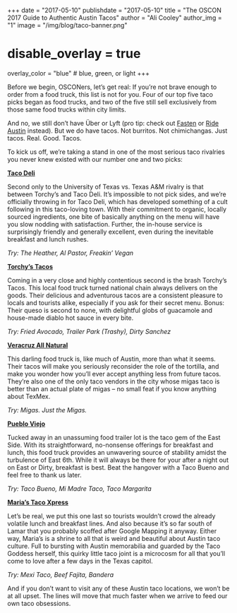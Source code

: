+++
date = "2017-05-10"
publishdate = "2017-05-10"
title = "The OSCON 2017 Guide to Authentic Austin Tacos"
author = "Ali Cooley"
author_img = "1"
image = "/img/blog/taco-banner.png"
# disable_overlay = true
overlay_color = "blue" # blue, green, or light
+++

Before we begin, OSCONers, let’s get real: If you’re not brave enough to order from a food truck, this list is not for you. Four of our top five taco picks began as food trucks, and two of the five still sell exclusively from those same food trucks within city limits.

<!--more-->

And no, we still don’t have Über or Lyft (pro tip: check out [Fasten](https://fasten.com/) or [Ride Austin](http://www.rideaustin.com/) instead). But we do have tacos. Not burritos. Not chimichangas. Just tacos. Real. Good. Tacos.

To kick us off, we’re taking a stand in one of the most serious taco rivalries you never knew existed with our number one and two picks:

**[Taco Deli](http://www.tacodeli.com/)**

Second only to the University of Texas vs. Texas A&M rivalry is that between Torchy’s and Taco Deli. It’s impossible to not pick sides, and we’re officially throwing in for Taco Deli, which has developed something of a cult following in this taco-loving town. With their commitment to organic, locally sourced ingredients, one bite of basically anything on the menu will have you slow nodding with satisfaction. Further, the in-house service is surprisingly friendly and generally excellent, even during the inevitable breakfast and lunch rushes.

*Try: The Heather, Al Pastor, Freakin’ Vegan*

**[Torchy’s Tacos](http://torchystacos.com/)**

Coming in a very close and highly contentious second is the brash Torchy’s Tacos. This local food truck turned national chain always delivers on the goods. Their delicious and adventurous tacos are a consistent pleasure to locals and tourists alike, especially if you ask for their secret menu. Bonus: Their queso is second to none, with delightful globs of guacamole and house-made diablo hot sauce in every bite.

*Try: Fried Avocado, Trailer Park (Trashy), Dirty Sanchez*

**[Veracruz All Natural](http://veracruztacos.com/)**

This darling food truck is, like much of Austin, more than what it seems. Their tacos will make you seriously reconsider the role of the tortilla, and make you wonder how you’ll ever accept anything less from future tacos. They’re also one of the only taco vendors in the city whose migas taco is better than an actual plate of migas – no small feat if you know anything about TexMex.

*Try: Migas. Just the Migas.*

**[Pueblo Viejo](http://www.puebloviejoaustin.com/)**

Tucked away in an unassuming food trailer lot is the taco gem of the East Side. With its straightforward, no-nonsense offerings for breakfast and lunch, this food truck provides an unwavering source of stability amidst the turbulence of East 6th. While it will always be there for your after a night out on East or Dirty, breakfast is best. Beat the hangover with a Taco Bueno and feel free to thank us later.

*Try: Taco Bueno, Mi Madre Taco, Taco Margarita*

**[Maria’s Taco Xpress](http://tacoxpress.com/)**

Let’s be real, we put this one last so tourists wouldn’t crowd the already volatile lunch and breakfast lines. And also because it’s so far south of Lamar that you probably scoffed after Google Mapping it anyway. Either way, Maria’s is a shrine to all that is weird and beautiful about Austin taco culture. Full to bursting with Austin memorabilia and guarded by the Taco Goddess herself, this quirky little taco joint is a microcosm for all that you’ll come to love after a few days in the Texas capitol. 

*Try: Mexi Taco, Beef Fajita, Bandera*

And if you don’t want to visit any of these Austin taco locations, we won’t be at all upset. The lines will move that much faster when we arrive to feed our own taco obsessions. 
